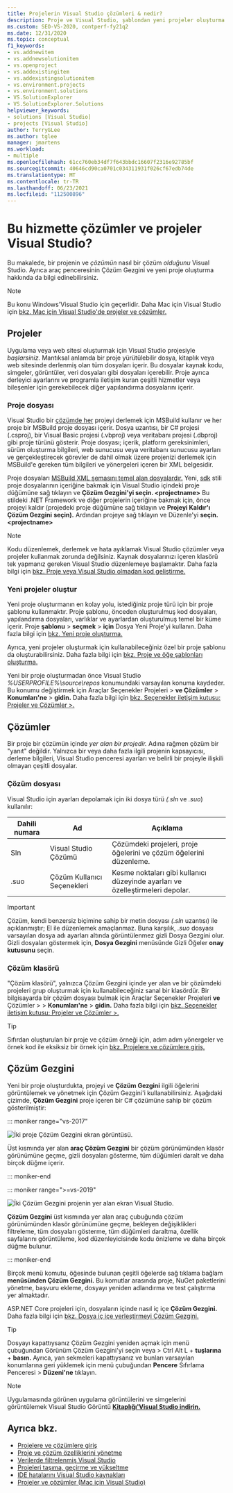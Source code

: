 ```yaml
---
title: Projelerin Visual Studio çözümleri & nedir?
description: Proje ve Visual Studio, şablondan yeni projeler oluşturma ve proje yönetimi ile ilgili & görüntüleme hakkında Çözüm Gezgini.
ms.custom: SEO-VS-2020, contperf-fy21q2
ms.date: 12/31/2020
ms.topic: conceptual
f1_keywords:
- vs.addnewitem
- vs.addnewsolutionitem
- vs.openproject
- vs.addexistingitem
- vs.addexistingsolutionitem
- vs.environment.projects
- vs.environment.solutions
- VS.SolutionExplorer
- VS.SolutionExplorer.Solutions
helpviewer_keywords:
- solutions [Visual Studio]
- projects [Visual Studio]
author: TerryGLee
ms.author: tglee
manager: jmartens
ms.workload:
- multiple
ms.openlocfilehash: 61cc760eb34df7f643bbdc16607f2316e92785bf
ms.sourcegitcommit: 40646cd90ca0701c034311931f026cf67edb74de
ms.translationtype: MT
ms.contentlocale: tr-TR
ms.lasthandoff: 06/23/2021
ms.locfileid: "112500896"
---
```

# <a name="what-are-solutions-and-projects-in-visual-studio"></a>Bu hizmette çözümler ve projeler Visual Studio?

Bu makalede, bir projenin ve *çözümün* nasıl bir çözüm *olduğunu* Visual Studio. Ayrıca araç penceresinin Çözüm Gezgini ve yeni proje oluşturma hakkında da bilgi edinebilirsiniz.

> [!NOTE]
> Bu konu Windows'Visual Studio için geçerlidir. Daha Mac için Visual Studio için [bkz. Mac için Visual Studio'de projeler ve çözümler.](/visualstudio/mac/projects-and-solutions)

## <a name="projects"></a>Projeler

Uygulama veya web sitesi oluşturmak için Visual Studio projesiyle *başlarsiniz.* Mantıksal anlamda bir proje yürütülebilir dosya, kitaplık veya web sitesinde derlenmiş olan tüm dosyaları içerir. Bu dosyalar kaynak kodu, simgeler, görüntüler, veri dosyaları gibi dosyaları içerebilir. Proje ayrıca derleyici ayarlarını ve programla iletişim kuran çeşitli hizmetler veya bileşenler için gerekebilecek diğer yapılandırma dosyalarını içerir.

### <a name="project-file"></a>Proje dosyası

Visual Studio bir [çözümde her](../msbuild/msbuild.md) projeyi derlemek için MSBuild kullanır ve her proje bir MSBuild proje dosyası içerir. Dosya uzantısı, bir C# projesi (.csproj), bir Visual Basic projesi (.vbproj) veya veritabanı projesi (.dbproj) gibi proje türünü gösterir. Proje dosyası; içerik, platform gereksinimleri, sürüm oluşturma bilgileri, web sunucusu veya veritabanı sunucusu ayarları ve gerçekleştirecek görevler de dahil olmak üzere projenizi derlemek için MSBuild'e gereken tüm bilgileri ve yönergeleri içeren bir XML belgesidir.

Proje dosyaları [MSBuild XML şemasını temel alan dosyalardır.](../msbuild/msbuild-project-file-schema-reference.md) Yeni, [sdk](../msbuild/how-to-use-project-sdk.md) stili proje dosyalarının içeriğine bakmak için Visual Studio içindeki proje düğümüne sağ tıklayın ve **Çözüm Gezgini'yi seçin. \<projectname\>**  Bu stildeki .NET Framework ve diğer projelerin içeriğine bakmak için, önce projeyi kaldır (projedeki proje düğümüne sağ tıklayın ve **Projeyi Kaldır'ı Çözüm Gezgini** **seçin).** Ardından projeye sağ tıklayın ve Düzenle'yi **seçin. \<projectname\>**

> [!NOTE]
> Kodu düzenlemek, derlemek ve hata ayıklamak Visual Studio çözümler veya projeler kullanmak zorunda değilsiniz. Kaynak dosyalarınızı içeren klasörü tek yapmanız gereken Visual Studio düzenlemeye başlamaktır. Daha fazla bilgi için [bkz. Proje veya Visual Studio olmadan kod geliştirme.](../ide/develop-code-in-visual-studio-without-projects-or-solutions.md)

### <a name="create-new-projects"></a>Yeni projeler oluştur

Yeni proje oluşturmanın en kolay yolu, istediğiniz proje türü için bir proje şablonu kullanmaktır. Proje şablonu, önceden oluşturulmuş kod dosyaları, yapılandırma dosyaları, varlıklar ve ayarlardan oluşturulmuş temel bir küme içerir. Proje **şablonu**  >  **seçmek**  >  **için** Dosya Yeni Proje'yi kullanın. Daha fazla bilgi için [bkz. Yeni proje oluşturma.](create-new-project.md)

Ayrıca, yeni projeler oluşturmak için kullanabileceğiniz özel bir proje şablonu da oluşturabilirsiniz. Daha fazla bilgi için [bkz. Proje ve öğe şablonları oluşturma.](../ide/creating-project-and-item-templates.md)

Yeni bir proje oluşturmadan önce Visual Studio *%USERPROFILE%\source\repos* konumundaki varsayılan konuma kaydeder. Bu konumu değiştirmek için Araçlar Seçenekler Projeleri  >  **ve Çözümler**  >  **Konumları'ne**  >  **gidin.** Daha fazla bilgi için [bkz. Seçenekler iletişim kutusu: Projeler ve Çözümler >.](./reference/projects-solutions-locations-options.md)

## <a name="solutions"></a>Çözümler

Bir proje bir çözümün içinde *yer alan bir projedir.* Adına rağmen çözüm bir "yanıt" değildir. Yalnızca bir veya daha fazla ilgili projenin kapsayıcısı, derleme bilgileri, Visual Studio penceresi ayarları ve belirli bir projeyle ilişkili olmayan çeşitli dosyalar.

### <a name="solution-file"></a>Çözüm dosyası

Visual Studio için ayarları depolamak için iki dosya türü *(.sln* ve *.suo*) kullanılır:

|Dahili numara|Ad|Açıklama|
|---------------|----------|-----------------|
|Sln|Visual Studio Çözümü|Çözümdeki projeleri, proje öğelerini ve çözüm öğelerini düzenleme.|
|.suo|Çözüm Kullanıcı Seçenekleri|Kesme noktaları gibi kullanıcı düzeyinde ayarları ve özelleştirmeleri depolar.|

> [!IMPORTANT]
> Çözüm, kendi benzersiz biçimine sahip bir metin dosyası *(.sln* uzantısı) ile açıklanmıştır; El ile düzenlemek amaçlanmaz. Buna karşılık, *.suo* dosyası varsayılan dosya adı ayarları altında görüntülenmez gizli Dosya Gezgini olur. Gizli dosyaları göstermek için, **Dosya Gezgini** menüsünde Gizli Öğeler **onay kutusunu** seçin.

### <a name="solution-folder"></a>Çözüm klasörü

"Çözüm klasörü", yalnızca Çözüm Gezgini içinde yer alan ve bir çözümdeki projeleri grup oluşturmak için kullanabileceğiniz sanal bir klasördür. Bir bilgisayarda bir çözüm dosyası bulmak için Araçlar Seçenekler Projeleri **ve** Çözümler  >    >  **Konumları'ne**  >  **gidin.** Daha fazla bilgi için [bkz. Seçenekler iletişim kutusu: Projeler ve Çözümler >.](./reference/projects-solutions-locations-options.md)

> [!TIP]
> Sıfırdan oluşturulan bir proje ve çözüm örneği için, adım adım yönergeler ve örnek kod ile eksiksiz bir örnek için [bkz. Projelere ve çözümlere giriş.](../get-started/tutorial-projects-solutions.md)

## <a name="solution-explorer"></a>Çözüm Gezgini

Yeni bir proje oluşturdukta, projeyi ve **Çözüm Gezgini** ilgili öğelerini görüntülemek ve yönetmek için Çözüm Gezgini'i kullanabilirsiniz. Aşağıdaki çizimde, **Çözüm Gezgini** proje içeren bir C# çözümüne sahip bir çözüm gösterilmiştir:

::: moniker range="vs-2017"

![İki proje Çözüm Gezgini ekran görüntüsü.](../ide/media/vs2015_solution_explorer.png)

Üst kısmında yer alan **araç Çözüm Gezgini** bir çözüm görünümünden klasör görünümüne geçme, gizli dosyaları gösterme, tüm düğümleri daralt ve daha birçok düğme içerir.

::: moniker-end

::: moniker range=">=vs-2019"

![İki Çözüm Gezgini projenin yer alan ekran Visual Studio.](../ide/media/solution-explorer.png)

**Çözüm Gezgini** üst kısmında yer alan araç çubuğunda çözüm görünümünden klasör görünümüne geçme, bekleyen değişiklikleri filtreleme, tüm dosyaları [](managing-project-and-solution-properties.md) gösterme, tüm düğümleri [](writing-code-in-the-code-and-text-editor.md)daraltma, özellik sayfalarını görüntüleme, kod düzenleyicisinde kodu önizleme ve daha birçok düğme bulunur.

::: moniker-end

Birçok menü komutu, öğesinde bulunan çeşitli öğelerde sağ tıklama bağlam **menüsünden Çözüm Gezgini.** Bu komutlar arasında proje, NuGet paketlerini yönetme, başvuru ekleme, dosyayı yeniden adlandırma ve test çalıştırma yer almaktadır.

ASP.NET Core projeleri için, dosyaların içinde nasıl iç içe **Çözüm Gezgini.** Daha fazla bilgi için [bkz. Dosya iç içe yerleştirmeyi Çözüm Gezgini.](file-nesting-solution-explorer.md)

> [!TIP]
> Dosyayı kapattıysanız Çözüm Gezgini yeniden açmak için menü çubuğundan Görünüm Çözüm Gezgini'yi seçin veya  >   Ctrl Alt L  + **tuşlarına** + **basın.** Ayrıca, yan sekmeleri kapattıysanız ve bunları varsayılan konumlarına geri yüklemek için menü çubuğundan **Pencere** Sıfırlama Penceresi  >  **Düzeni'ne** tıklayın.

> [!NOTE]
> Uygulamasında görünen uygulama görüntülerini ve simgelerini görüntülemek Visual Studio Görüntü [**Kitaplığı'Visual Studio indirin.**](https://www.microsoft.com/download/details.aspx?id=35825)

## <a name="see-also"></a>Ayrıca bkz.

- [Projelere ve çözümlere giriş](../get-started/tutorial-projects-solutions.md)
- [Proje ve çözüm özelliklerini yönetme](managing-project-and-solution-properties.md)
- [Verilerde filtrelenmiş Visual Studio](filtered-solutions.md)
- [Projeleri taşıma, geçirme ve yükseltme](../porting/port-migrate-and-upgrade-visual-studio-projects.md)
- [IDE hatalarını Visual Studio kaynakları](./reference/resources-for-troubleshooting-integrated-development-environment-errors.md)
- [Projeler ve çözümler (Mac için Visual Studio)](/visualstudio/mac/projects-and-solutions)
